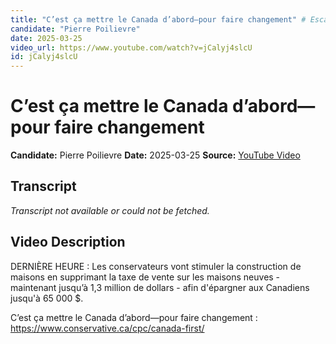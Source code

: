 ```yaml
---
title: "C’est ça mettre le Canada d’abord—pour faire changement" # Escape quotes in title
candidate: "Pierre Poilievre"
date: 2025-03-25
video_url: https://www.youtube.com/watch?v=jCalyj4slcU
id: jCalyj4slcU
---
```


# C’est ça mettre le Canada d’abord—pour faire changement

**Candidate:** Pierre Poilievre
**Date:** 2025-03-25
**Source:** [YouTube Video](https://www.youtube.com/watch?v=jCalyj4slcU)

## Transcript

*Transcript not available or could not be fetched.*

## Video Description

DERNIÈRE HEURE : Les conservateurs vont stimuler la construction de maisons en supprimant la taxe de vente sur les maisons neuves - maintenant jusqu’à 1,3 million de dollars - afin d'épargner aux Canadiens jusqu'à 65 000 $. 

C’est ça mettre le Canada d’abord—pour faire changement : https://www.conservative.ca/cpc/canada-first/